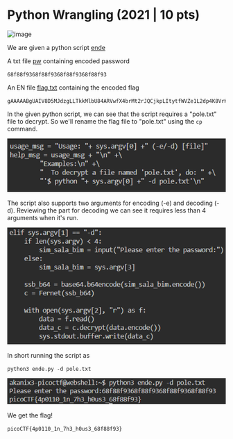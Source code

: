 # Python Wrangling (2021 | 10 pts)

![image](gg/picoCTF/General%20Skills/Python%20Wrangling/files/desc.png)

We are given a python script [ende](files/ende) 

A txt file [pw](files/pw.txt) containing encoded password
```
68f88f9368f88f9368f88f9368f88f93
```

An EN file [flag.txt](files/flag.txt.en) containing the encoded flag
```
gAAAAABgUAIV8D5MJdzgLLTkkMlbU84ARVwfX4brMt2rJQCjkpLItytfWVZe1L2dp4K8VrKgRU3axStKJEAqcM0iDaxiYE54Boh8UfAAo1RNifKnlDrFz0gLaznVSFVj2xAUa4V35180
```

In the given python script, we can see that the script requires a "pole.txt" file to decrypt. So we'll rename the flag file to "pole.txt" using the ```cp``` command.

![code](files/code.png) 

The script also supports two arguments for encoding (-e) and decoding (-d). Reviewing the part for decoding we can see it requires less than 4 arguments when it's run. 

![-d code](files/decode-code.png)

In short running the script as
```
python3 ende.py -d pole.txt
```

![exec](files/exec-code.png)

We get the flag!

```
picoCTF{4p0110_1n_7h3_h0us3_68f88f93}
```
